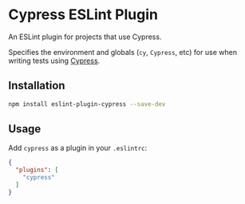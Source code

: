 # Cypress ESLint Plugin

An ESLint plugin for projects that use Cypress.

Specifies the environment and globals (`cy`, `Cypress`, etc) for use when writing tests using [Cypress](https://cypress.io).

## Installation

```sh
npm install eslint-plugin-cypress --save-dev
```

## Usage

Add `cypress` as a plugin in your `.eslintrc`:

```json
{
  "plugins": [
    "cypress"
  ]
}
```
